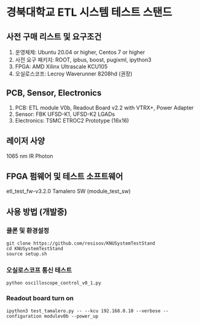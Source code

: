 경북대학교 ETL 시스템 테스트 스탠드
=============

사전 구매 리스트 및 요구조건
-------------
1. 운영체제: Ubuntu 20.04 or higher, Centos 7 or higher
2. 사전 요구 패키지: ROOT, ipbus, boost, pugixml, ipython3
3. FPGA: AMD Xilinx Ultrascale KCU105
4. 오실로스코프: Lecroy Waverunner 8208hd (권장)

PCB, Sensor, Electronics
-------------
1. PCB: ETL module V0b, Readout Board v2.2 with VTRX+, Power Adapter
2. Sensor: FBK UFSD-K1, UFSD-K2 LGADs
3. Electronics: TSMC ETROC2 Prototype (16x16)

레이저 사양
-------------
1065 nm IR Photon

FPGA 펌웨어 및 테스트 소프트웨어
-------------
etl_test_fw-v3.2.0
Tamalero SW (module_test_sw)

사용 방법 (개발중)
-------------
### 클론 및 환경설정
```
git clone https://github.com/resisov/KNUSystemTestStand
cd KNUSystemTestStand
source setup.sh
```
### 오실로스코프 통신 테스트
```
python oscilloscope_control_v0_1.py
```
### Readout board turn on
```
ipython3 test_tamalero.py -- --kcu 192.168.0.10 --verbose --configuration modulev0b --power_up
```